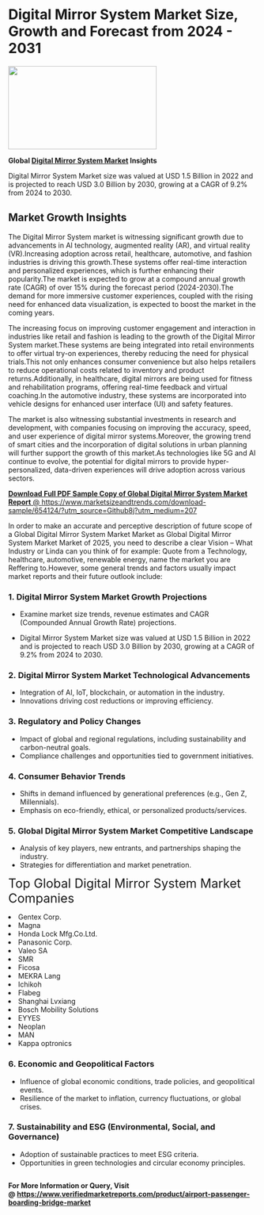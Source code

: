 <H1>Digital Mirror System Market Size, Growth and Forecast from 2024 - 2031</H1><img class="aligncenter size-medium wp-image-584254" src="https://thirdeyenews.in/wp-content/uploads/2024/09/Global-Market-Research-300x168.jpeg" alt="" width="300" height="168" /><p><strong>Global&nbsp;<a href="https://www.marketsizeandtrends.com/download-sample/654124/?utm_source=Github8j?utm_medium=207">Digital Mirror System Market</a> Insights</strong></p><p>Digital Mirror System Market size was valued at USD 1.5 Billion in 2022 and is projected to reach USD 3.0 Billion by 2030, growing at a CAGR of 9.2% from 2024 to 2030.</p><p><h2>Market Growth Insights</h2> <p>The Digital Mirror System market is witnessing significant growth due to advancements in AI technology, augmented reality (AR), and virtual reality (VR).Increasing adoption across retail, healthcare, automotive, and fashion industries is driving this growth.These systems offer real-time interaction and personalized experiences, which is further enhancing their popularity.The market is expected to grow at a compound annual growth rate (CAGR) of over 15% during the forecast period (2024-2030).The demand for more immersive customer experiences, coupled with the rising need for enhanced data visualization, is expected to boost the market in the coming years.</p> <p><a href="#"></a></p> <p>The increasing focus on improving customer engagement and interaction in industries like retail and fashion is leading to the growth of the Digital Mirror System market.These systems are being integrated into retail environments to offer virtual try-on experiences, thereby reducing the need for physical trials.This not only enhances consumer convenience but also helps retailers to reduce operational costs related to inventory and product returns.Additionally, in healthcare, digital mirrors are being used for fitness and rehabilitation programs, offering real-time feedback and virtual coaching.In the automotive industry, these systems are incorporated into vehicle designs for enhanced user interface (UI) and safety features.</p> <p>The market is also witnessing substantial investments in research and development, with companies focusing on improving the accuracy, speed, and user experience of digital mirror systems.Moreover, the growing trend of smart cities and the incorporation of digital solutions in urban planning will further support the growth of this market.As technologies like 5G and AI continue to evolve, the potential for digital mirrors to provide hyper-personalized, data-driven experiences will drive adoption across various sectors.</p> <p><a href="#"></p><p><span class=""><strong>Download Full PDF Sample Copy of Global Digital Mirror System Market Report</strong> @ <a href="https://www.marketsizeandtrends.com/download-sample/654124/?utm_source=Github8j?utm_medium=207" target="_blank">https://www.marketsizeandtrends.com/download-sample/654124/?utm_source=Github8j?utm_medium=207</a></span></p><p>In order to make an accurate and perceptive description of future scope of a Global&nbsp;Digital Mirror System Market Market as Global&nbsp;Digital Mirror System Market Market of 2025, you need to describe a clear Vision &ndash; What Industry or Linda can you think of for example: Quote from a Technology, healthcare, automotive, renewable energy, name the market you are Reffering to.However, some general trends and factors usually impact market reports and their future outlook include:</p><h3>1.&nbsp;<strong>Digital Mirror System Market Growth Projections</strong></h3><ul><li>Examine market size trends, revenue estimates and CAGR (Compounded Annual Growth Rate) projections.</li><li><p>Digital Mirror System Market size was valued at USD 1.5 Billion in 2022 and is projected to reach USD 3.0 Billion by 2030, growing at a CAGR of 9.2% from 2024 to 2030.</p></li></ul><h3>2.&nbsp;<strong>Digital Mirror System Market Technological Advancements</strong></h3><ul><li>Integration of AI, IoT, blockchain, or automation in the industry.</li><li>Innovations driving cost reductions or improving efficiency.</li></ul><h3>3.&nbsp;<strong>Regulatory and Policy Changes</strong></h3><ul><li>Impact of global and regional regulations, including sustainability and carbon-neutral goals.</li><li>Compliance challenges and opportunities tied to government initiatives.</li></ul><h3>4.&nbsp;<strong>Consumer Behavior Trends</strong></h3><ul><li>Shifts in demand influenced by generational preferences (e.g., Gen Z, Millennials).</li><li>Emphasis on eco-friendly, ethical, or personalized products/services.</li></ul><h3>5.&nbsp;<strong>Global Digital Mirror System Market Competitive Landscape</strong></h3><ul><li>Analysis of key players, new entrants, and partnerships shaping the industry.</li><li>Strategies for differentiation and market penetration.</li></ul><p data-pm-slice="1 1 []"><span style="color: inherit; font-family: inherit; font-size: 25px;">Top Global Digital Mirror System Market Companies</span></p><div class="" data-test-id=""><p><li>Gentex Corp.</li><li> Magna</li><li> Honda Lock Mfg.Co.Ltd.</li><li> Panasonic Corp.</li><li> Valeo SA</li><li> SMR</li><li> Ficosa</li><li> MEKRA Lang</li><li> Ichikoh</li><li> Flabeg</li><li> Shanghai Lvxiang</li><li> Bosch Mobility Solutions</li><li> EYYES</li><li> Neoplan</li><li> MAN</li><li> Kappa optronics</li></p></div><h3>6.&nbsp;<strong>Economic and Geopolitical Factors</strong></h3><ul><li>Influence of global economic conditions, trade policies, and geopolitical events.</li><li>Resilience of the market to inflation, currency fluctuations, or global crises.</li></ul><h3>7.&nbsp;<strong>Sustainability and ESG (Environmental, Social, and Governance)</strong></h3><ul><li>Adoption of sustainable practices to meet ESG criteria.</li><li>Opportunities in green technologies and circular economy principles.</li></ul><h2><strong style="font-size: 14px;">For More Information or Query, Visit @&nbsp;</strong><a style="background-color: #ffffff; font-size: 14px;" href="https://www.marketsizeandtrends.com/report/digital-mirror-system-market/" target="_blank">https://www.verifiedmarketreports.com/product/airport-passenger-boarding-bridge-market</a></h2>
